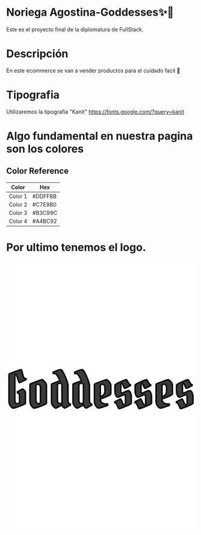 
# Noriega Agostina-Goddesses✨🌈

Este es el proyecto final de la diplomatura de FullStack.

# Descripción

En este ecommerce se van a vender productos para el cuidado facil 💖

# Tipografia
Utilizaremos la tipografia "Kanit"
https://fonts.google.com/?query=kanit

# Algo fundamental en nuestra pagina son los colores 
## Color Reference

| Color             | Hex                                                                |
| ----------------- | ------------------------------------------------------------------ |
| Color 1 |#DDFFBB |
| Color 2 |#C7E9B0 |
| Color 3 |#B3C99C |
| Color 4 |#A4BC92 |




# Por ultimo tenemos el logo.
 


![Logo](https://github.com/AgosNori/NoriegaAgostina--Goddesses/blob/master/logo.png?raw=true)

